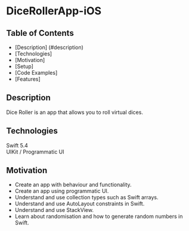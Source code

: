 # DiceRollerApp-iOS



## Table of Contents
* [Description] (#description)
* [Technologies]
* [Motivation]
* [Setup]
* [Code Examples]
* [Features]

## Description
Dice Roller is an app that allows you to roll virtual dices.

## Technologies
Swift 5.4  
UIKit / Programmatic UI

## Motivation
- Create an app with behaviour and functionality.
- Create an app using programmatic UI.
- Understand and use collection types such as Swift arrays.
- Understand and use AutoLayout constraints in Swift.
- Understand and use StackView.
- Learn about randomisation and how to generate random numbers in Swift.

